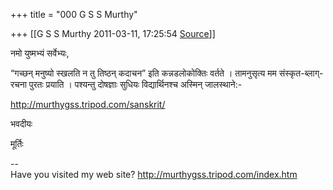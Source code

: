+++
title = "000 G S S Murthy"

+++
[[G S S Murthy	2011-03-11, 17:25:54 [Source](https://groups.google.com/g/samskrita/c/GWCIxQ_rVCo)]]



नमो युष्मभ्यं सर्वेभ्यः,

“गच्छन् मनुष्यो स्खलति न तु तिष्ठन् कदाचन” इति कन्नडलोकोक्तिः वर्तते । तामनुसृत्य मम संस्कृत-ब्लाग्-रचना पुरतः प्रयाति । पश्यन्तु दोषज्ञाः सुधियः विद्यार्थिनश्च अस्मिन् जालस्थाने:-

<http://murthygss.tripod.com/sanskrit/>

भवदीयः

मूर्तिः

  
  
--  
Have you visited my web site? <http://murthygss.tripod.com/index.htm>  
  

